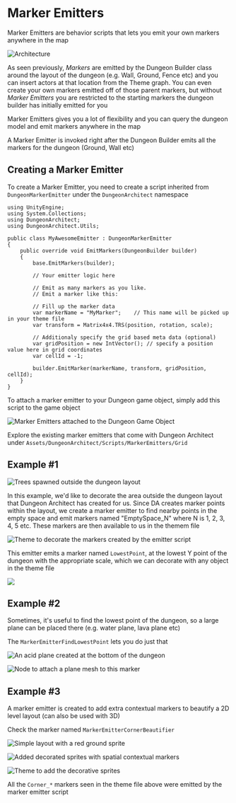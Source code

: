 Marker Emitters
===============

Marker Emitters are behavior scripts that lets you emit your own markers anywhere in the map

![Architecture](../assets/images/da_design_me.png)

As seen previously, *Markers* are emitted by the Dungeon Builder class around the layout of the dungeon (e.g. Wall, Ground, Fence etc) and you can insert actors at that location from the Theme graph.  You can even create your own markers emitted off of those parent markers, but without *Marker Emitters* you are restricted to the starting markers the dungeon builder has initially emitted for you

Marker Emitters gives you a lot of flexibility and you can query the dungeon model and emit markers anywhere in the map

A Marker Emitter is invoked right after the Dungeon Builder emits all the markers for the dungeon (Ground, Wall etc)

Creating a Marker Emitter
-------------------------

To create a Marker Emitter, you need to create a script inherited from `DungeonMarkerEmitter` under the `DungeonArchitect` namespace

```
using UnityEngine;
using System.Collections;
using DungeonArchitect;
using DungeonArchitect.Utils;

public class MyAwesomeEmitter : DungeonMarkerEmitter 
{
    public override void EmitMarkers(DungeonBuilder builder)
    {
		base.EmitMarkers(builder);

		// Your emitter logic here

		// Emit as many markers as you like. 
		// Emit a marker like this:

		// Fill up the marker data
		var markerName = "MyMarker";	// This name will be picked up in your theme file
        var transform = Matrix4x4.TRS(position, rotation, scale);

        // Additionaly specify the grid based meta data (optional)
        var gridPosition = new IntVector(); // specify a position value here in grid coordinates
        var cellId = -1;

        builder.EmitMarker(markerName, transform, gridPosition, cellId);
	}
}

```

To attach a marker emitter to your Dungeon game object, simply add this script to the game object

![Marker Emitters attached to the Dungeon Game Object](../assets/images/marker_emitter_01.png)

Explore the existing marker emitters that come with Dungeon Architect under `Assets/DungeonArchitect/Scripts/MarkerEmitters/Grid`

Example #1
----------

![Trees spawned outside the dungeon layout](../assets/images/marker_emitter_02.jpg)

In this example, we'd like to decorate the area outside the dungeon layout that Dungeon Architect has created for us.  Since DA creates marker points within the layout, we create a marker emitter to find nearby points in the empty space and emit markers named "EmptySpace_N" where N is 1, 2, 3, 4, 5 etc.  These markers are then available to us in the themem file

![Theme to decorate the markers created by the emitter script](../assets/images/marker_emitter_03.jpg)

This emitter emits a marker named `LowestPoint`, at the lowest Y point of the dungeon with the appropriate scale, which we can decorate with any object in the theme file

![](../assets/images/marker_emitter_03.jpg)


Example #2
----------

Sometimes, it's useful to find the lowest point of the dungeon, so a large plane can be placed there (e.g. water plane, lava plane etc)

The `MarkerEmitterFindLowestPoint` lets you do just that

![An acid plane created at the bottom of the dungeon](../assets/images/marker_emitter_04.jpg)

![Node to attach a plane mesh to this marker](../assets/images/marker_emitter_05.png)


Example #3
----------

A marker emitter is created to add extra contextual markers to beautify a 2D level layout (can also be used with 3D)

Check the marker named `MarkerEmitterCornerBeautifier`

![Simple layout with a red ground sprite](../assets/images/me_eg3_1.jpg)

![Added decorated sprites with spatial contextual markers](../assets/images/me_eg3_2.jpg)

![Theme to add the decorative sprites](../assets/images/me_eg3_3.jpg)

All the `Corner_*` markers seen in the theme file above were emitted by the marker emitter script

